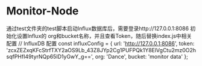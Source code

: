 # Monitor-Node
通过test文件夹的test脚本启动Influx数据库后，需要登录http://127.0.0.1:8086
初始化设置Influx的  org和bucket名称，并且查看Token，随后替换index.js中相关配置
// InfluxDB 配置
const influxConfig = {
  url: 'http://127.0.0.1:8086',
  token: 'zcxZEZxqKFcStrfTXY2aOS9Lb_43Z8JYp2Cg1PUFPQk1Y8ElVgCtu2mz0O2hsqfPHfI49tyrNQp65ID1yGwY_g==',
  org: 'Dance',
  bucket: 'monitor data'
};